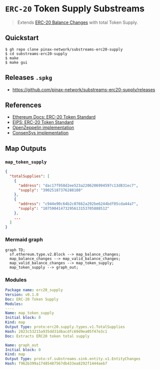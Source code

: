 # `ERC-20` Token Supply Substreams

> Extends [ERC-20 Balance Changes](https://github.com/streamingfast/substreams-erc20-balance-changes) with total Token Supply.

## Quickstart

```
$ gh repo clone pinax-network/substreams-erc20-supply
$ cd substreams-erc20-supply
$ make
$ make gui
```

## Releases `.spkg`

- https://github.com/pinax-network/substreams-erc20-supply/releases

## References
- [Ethereum Docs: ERC-20 Token Standard](https://ethereum.org/en/developers/docs/standards/tokens/erc-20/)
- [EIPS: ERC-20 Token Standard ](https://eips.ethereum.org/EIPS/eip-20)
- [OpenZeppelin implementation](https://github.com/OpenZeppelin/openzeppelin-contracts/blob/9b3710465583284b8c4c5d2245749246bb2e0094/contracts/token/ERC20/ERC20.sol)
- [ConsenSys implementation](https://github.com/ConsenSys/Tokens/blob/fdf687c69d998266a95f15216b1955a4965a0a6d/contracts/eip20/EIP20.sol)

## Map Outputs

### `map_token_supply`

```json
{
  "totalSupplies": [
    {
      "address": "dac17f958d2ee523a2206206994597c13d831ec7",
      "supply": "39025187376288180"
    },
    {
      "address": "c944e90c64b2c07662a292be6244bdf05cda44a7",
      "supply": "10759041473295613153705888512"
    },
    ...
  ]
}
```

### Mermaid graph

```mermaid
graph TD;
  sf.ethereum.type.v2.Block --> map_balance_changes;
  map_balance_changes --> map_valid_balance_changes;
  map_valid_balance_changes --> map_token_supply;
  map_token_supply --> graph_out;
```

### Modules

```yaml
Package name: erc20_supply
Version: v0.1.0
Doc: ERC-20 Token Supply
Modules:
----
Name: map_token_supply
Initial block: 0
Kind: map
Output Type: proto:erc20.supply.types.v1.TotalSupplies
Hash: 2823c53215a935dd31d6acdfc69d9ea05f47e3c1
Doc: Extracts ERC20 token total supply

Name: graph_out
Initial block: 0
Kind: map
Output Type: proto:sf.substreams.sink.entity.v1.EntityChanges
Hash: f962b399a17485487567db433ea8292f1444aeb7
```
